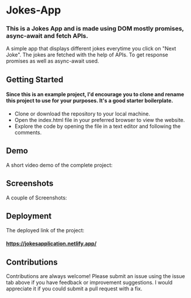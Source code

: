 # Jokes-App

### This is a Jokes App and is made using DOM mostly promises, async-await and fetch APIs.

A simple app that displays different jokes everytime you click on "Next Joke". The jokes are fetched with the help of APIs. To get response promises as well as async-await used. 

## Getting Started

#### Since this is an example project, I'd encourage you to clone and rename this project to use for your purposes. It's a good starter boilerplate.

* Clone or download the repository to your local machine.
* Open the index.html file in your preferred browser to view the website.
* Explore the code by opening the file in a text editor and following the comments.

## Demo

A short video demo of the complete project:







## Screenshots

A couple of Screenshots:






## Deployment

The deployed link of the project: 
#### https://jokesapplication.netlify.app/

## Contributions

Contributions are always welcome! Please submit an issue using the issue tab above if you have feedback or improvement suggestions. I would appreciate it if you could submit a pull request with a fix.
